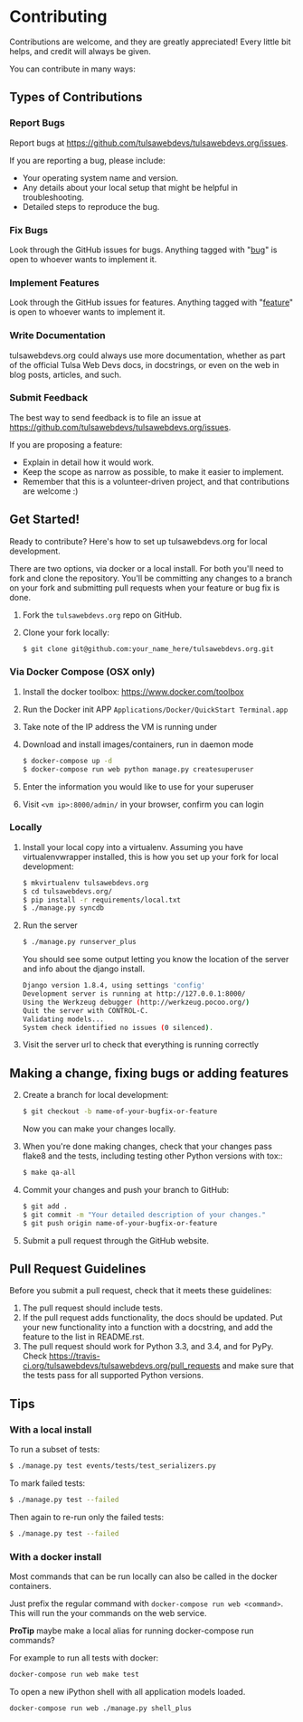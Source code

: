 # Contributing


Contributions are welcome, and they are greatly appreciated! Every
little bit helps, and credit will always be given.

You can contribute in many ways:

## Types of Contributions

### Report Bugs

Report bugs at https://github.com/tulsawebdevs/tulsawebdevs.org/issues.

If you are reporting a bug, please include:

* Your operating system name and version.
* Any details about your local setup that might be helpful in troubleshooting.
* Detailed steps to reproduce the bug.

### Fix Bugs

Look through the GitHub issues for bugs. Anything tagged with "[bug](https://github.com/tulsawebdevs/tulsawebdevs.org/labels/bug)"
is open to whoever wants to implement it.

### Implement Features

Look through the GitHub issues for features. Anything tagged with "[feature](https://github.com/tulsawebdevs/tulsawebdevs.org/labels/feature)"
is open to whoever wants to implement it.

### Write Documentation

tulsawebdevs.org could always use more documentation, whether as
part of the official Tulsa Web Devs docs, in docstrings, or
even on the web in blog posts, articles, and such.

### Submit Feedback

The best way to send feedback is to file an issue at
https://github.com/tulsawebdevs/tulsawebdevs.org/issues.

If you are proposing a feature:

* Explain in detail how it would work.
* Keep the scope as narrow as possible, to make it easier to implement.
* Remember that this is a volunteer-driven project, and that contributions
  are welcome :)

## Get Started!

Ready to contribute? Here's how to set up tulsawebdevs.org
for local development.

There are two options, via docker or a local install. For both you'll need to fork and clone the repository. You'll be committing any changes to a branch on your fork and submitting pull requests when your feature or bug fix is done.

1. Fork the `tulsawebdevs.org` repo on GitHub.
2. Clone your fork locally:

   ```bash
   $ git clone git@github.com:your_name_here/tulsawebdevs.org.git
   ```

### Via Docker Compose (OSX only)

1. Install the docker toolbox: https://www.docker.com/toolbox
2. Run the Docker init APP `Applications/Docker/QuickStart Terminal.app`
3. Take note of the IP address the VM is running under
4. Download and install images/containers, run in daemon mode

   ```bash
   $ docker-compose up -d
   $ docker-compose run web python manage.py createsuperuser
   ```
   
5. Enter the information you would like to use for your superuser
6. Visit `<vm ip>:8000/admin/` in your browser, confirm you can login

### Locally

1. Install your local copy into a virtualenv. Assuming you have
   virtualenvwrapper installed, this is how you set up your fork for local
   development:

   ```bash
   $ mkvirtualenv tulsawebdevs.org
   $ cd tulsawebdevs.org/
   $ pip install -r requirements/local.txt
   $ ./manage.py syncdb
   ```
2. Run the server
   ```bash
   $ ./manage.py runserver_plus
   ```
   You should see some output letting you know the location of the server and info about the django install.
   
   ```bash
   Django version 1.8.4, using settings 'config'
   Development server is running at http://127.0.0.1:8000/
   Using the Werkzeug debugger (http://werkzeug.pocoo.org/)
   Quit the server with CONTROL-C.
   Validating models...
   System check identified no issues (0 silenced).
   ```
   
3. Visit the server url to check that everything is running correctly

## Making a change, fixing bugs or adding features

2. Create a branch for local development:

   ```bash
   $ git checkout -b name-of-your-bugfix-or-feature
   ```

   Now you can make your changes locally.

3. When you're done making changes, check that your changes pass flake8 and the
   tests, including testing other Python versions with tox::

   ```bash
   $ make qa-all
   ```

6. Commit your changes and push your branch to GitHub:

   ```bash
   $ git add .
   $ git commit -m "Your detailed description of your changes."
   $ git push origin name-of-your-bugfix-or-feature
   ```

7. Submit a pull request through the GitHub website.

## Pull Request Guidelines

Before you submit a pull request, check that it meets these guidelines:

1. The pull request should include tests.
2. If the pull request adds functionality, the docs should be updated. Put
   your new functionality into a function with a docstring, and add the
   feature to the list in README.rst.
3. The pull request should work for Python 3.3, and 3.4, and for PyPy. Check
   https://travis-ci.org/tulsawebdevs/tulsawebdevs.org/pull_requests
   and make sure that the tests pass for all supported Python versions.

## Tips

### With a local install

To run a subset of tests:
```bash
$ ./manage.py test events/tests/test_serializers.py
```

To mark failed tests:
```bash
$ ./manage.py test --failed
```

Then again to re-run only the failed tests:
```bash
$ ./manage.py test --failed
```


### With a docker install

Most commands that can be run locally can also be called in the docker containers.

Just prefix the regular command with `docker-compose run web <command>`. This will run the your commands on the web service.

**ProTip** maybe make a local alias for running docker-compose run commands?

For example to run all tests with docker:
```bash
docker-compose run web make test
```

To open a new iPython shell with all application models loaded.
```bash
docker-compose run web ./manage.py shell_plus
```
